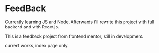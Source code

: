 # FeedBack
Currently learning JS and Node,
Afterwards i'll rewrite this project with full backend and with React.js.

This is a feedback project from frontend mentor, still in development.

current works, index page only.

